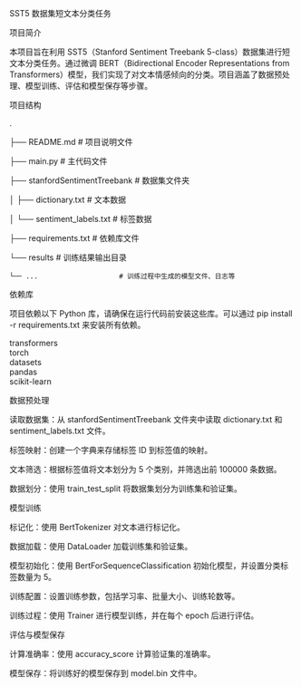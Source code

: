 SST5 数据集短文本分类任务

项目简介

本项目旨在利用 SST5（Stanford Sentiment Treebank 5-class）数据集进行短文本分类任务。通过微调 BERT（Bidirectional Encoder Representations from Transformers）模型，我们实现了对文本情感倾向的分类。项目涵盖了数据预处理、模型训练、评估和模型保存等步骤。

项目结构

.  

├── README.md                  # 项目说明文件  

├── main.py                    # 主代码文件  

├── stanfordSentimentTreebank  # 数据集文件夹  

│   ├── dictionary.txt         # 文本数据  

│   └── sentiment_labels.txt   # 标签数据  

├── requirements.txt           # 依赖库文件  

└── results                    # 训练结果输出目录  

    └── ...                    # 训练过程中生成的模型文件、日志等

依赖库

项目依赖以下 Python 库，请确保在运行代码前安装这些库。可以通过 pip install -r requirements.txt 来安装所有依赖。

transformers  
torch  
datasets  
pandas  
scikit-learn

数据预处理

读取数据集：从 stanfordSentimentTreebank 文件夹中读取 dictionary.txt 和 sentiment_labels.txt 文件。

标签映射：创建一个字典来存储标签 ID 到标签值的映射。

文本筛选：根据标签值将文本划分为 5 个类别，并筛选出前 100000 条数据。

数据划分：使用 train_test_split 将数据集划分为训练集和验证集。

模型训练

标记化：使用 BertTokenizer 对文本进行标记化。

数据加载：使用 DataLoader 加载训练集和验证集。

模型初始化：使用 BertForSequenceClassification 初始化模型，并设置分类标签数量为 5。

训练配置：设置训练参数，包括学习率、批量大小、训练轮数等。

训练过程：使用 Trainer 进行模型训练，并在每个 epoch 后进行评估。

评估与模型保存

计算准确率：使用 accuracy_score 计算验证集的准确率。

模型保存：将训练好的模型保存到 model.bin 文件中。

